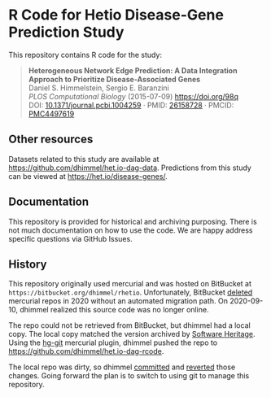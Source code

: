 # R Code for Hetio Disease-Gene Prediction Study

This repository contains R code for the study:

> **Heterogeneous Network Edge Prediction: A Data Integration Approach to Prioritize Disease-Associated Genes**  
Daniel S. Himmelstein, Sergio E. Baranzini  
*PLOS Computational Biology* (2015-07-09) <https://doi.org/98q>  
DOI: [10.1371/journal.pcbi.1004259](https://doi.org/10.1371/journal.pcbi.1004259) · PMID: [26158728](https://www.ncbi.nlm.nih.gov/pubmed/26158728) · PMCID: [PMC4497619](https://www.ncbi.nlm.nih.gov/pmc/articles/PMC4497619)

## Other resources

Datasets related to this study are available at <https://github.com/dhimmel/het.io-dag-data>.
Predictions from this study can be viewed at <https://het.io/disease-genes/>.

## Documentation

This repository is provided for historical and archiving purposing.
There is not much documentation on how to use the code.
We are happy address specific questions via GitHub Issues.

## History

This repository originally used mercurial and was hosted on BitBucket at `https://bitbucket.org/dhimmel/rhetio`.
Unfortunately, BitBucket [deleted](https://community.atlassian.com/t5/Bitbucket-articles/What-to-do-with-your-Mercurial-repos-when-Bitbucket-sunsets/ba-p/1155380) mercurial repos in 2020 without an automated migration path.
On 2020-09-10, dhimmel realized this source code was no longer online.

The repo could not be retrieved from BitBucket, but dhimmel had a local copy.
The local copy matched the version archived by [Software Heritage](https://archive.softwareheritage.org/swh:1:dir:ba7e1b33e1a615b2d8e42b179e82568166e463c4;origin=https://bitbucket.org/dhimmel/rhetio;visit=swh:1:snp:1a4eadb899ff36036b41d3112cff08d7e2d3fabb;anchor=swh:1:rev:314c83bdf3012973d526fd02faa2e9bd3d1b261c;path=//).
Using the [hg-git](https://hg-git.github.io/) mercurial plugin, dhimmel pushed the repo to <https://github.com/dhimmel/het.io-dag-rcode>.

The local repo was dirty, so dhimmel [committed](https://github.com/dhimmel/het.io-dag-rcode/commit/952bd5ccc0aebff3f4ca887babfe4404f15af8bd) and [reverted](https://github.com/dhimmel/het.io-dag-rcode/commit/e1b05928a4e7fbc5ac63abbc551b28d33075752f) those changes.
Going forward the plan is to switch to using git to manage this repository.

